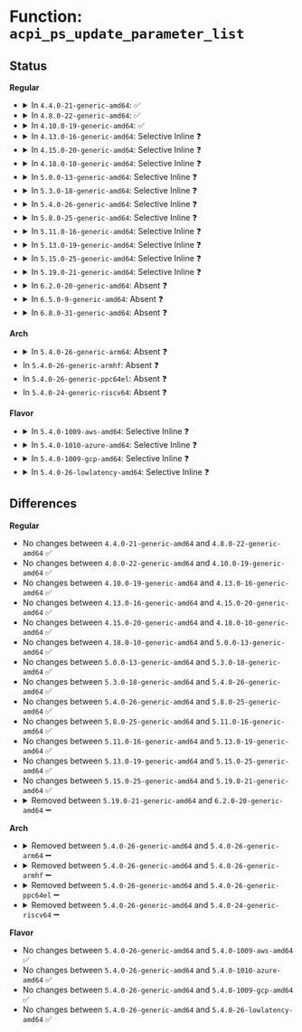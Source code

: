 # Function: <code>acpi_ps_update_parameter_list</code>

## Status
<b>Regular</b>
<ul>
<li>
<details>
<summary>In <code>4.4.0-21-generic-amd64</code>: ✅</summary>

```c
void acpi_ps_update_parameter_list(struct acpi_evaluate_info * info, u16 action)
```

```json
{
  "name": "acpi_ps_update_parameter_list",
  "collision_type": "Unique Static",
  "inline_type": "No",
  "funcs": [
    {
      "addr": 18446744071583704412,
      "name": "acpi_ps_update_parameter_list",
      "external": false,
      "loc": "drivers/acpi/acpica/psxface.c:268",
      "file": "drivers/acpi/acpica/psxface.c",
      "inline": "seen, unknown",
      "caller_inline": [],
      "caller_func": [
        "drivers/acpi/acpica/psxface.c:acpi_ps_execute_method",
        "drivers/acpi/acpica/psxface.c:acpi_ps_execute_method"
      ]
    }
  ],
  "symbols": [
    {
      "addr": 18446744071583704412,
      "name": "acpi_ps_update_parameter_list",
      "section": ".text",
      "bind": "STB_LOCAL",
      "size": 66
    }
  ]
}
```
</details>
</li>
<li>
<details>
<summary>In <code>4.8.0-22-generic-amd64</code>: ✅</summary>

```c
void acpi_ps_update_parameter_list(struct acpi_evaluate_info * info, u16 action)
```

```json
{
  "name": "acpi_ps_update_parameter_list",
  "collision_type": "Unique Static",
  "inline_type": "No",
  "funcs": [
    {
      "addr": 18446744071584028809,
      "name": "acpi_ps_update_parameter_list",
      "external": false,
      "loc": "drivers/acpi/acpica/psxface.c:268",
      "file": "drivers/acpi/acpica/psxface.c",
      "inline": "seen, unknown",
      "caller_inline": [],
      "caller_func": [
        "drivers/acpi/acpica/psxface.c:acpi_ps_execute_method",
        "drivers/acpi/acpica/psxface.c:acpi_ps_execute_method"
      ]
    }
  ],
  "symbols": [
    {
      "addr": 18446744071584028809,
      "name": "acpi_ps_update_parameter_list",
      "section": ".text",
      "bind": "STB_LOCAL",
      "size": 66
    }
  ]
}
```
</details>
</li>
<li>
<details>
<summary>In <code>4.10.0-19-generic-amd64</code>: ✅</summary>

```c
void acpi_ps_update_parameter_list(struct acpi_evaluate_info * info, u16 action)
```

```json
{
  "name": "acpi_ps_update_parameter_list",
  "collision_type": "Unique Static",
  "inline_type": "No",
  "funcs": [
    {
      "addr": 18446744071584170730,
      "name": "acpi_ps_update_parameter_list",
      "external": false,
      "loc": "drivers/acpi/acpica/psxface.c:352",
      "file": "drivers/acpi/acpica/psxface.c",
      "inline": "seen, unknown",
      "caller_inline": [],
      "caller_func": [
        "drivers/acpi/acpica/psxface.c:acpi_ps_execute_method",
        "drivers/acpi/acpica/psxface.c:acpi_ps_execute_method"
      ]
    }
  ],
  "symbols": [
    {
      "addr": 18446744071584170730,
      "name": "acpi_ps_update_parameter_list",
      "section": ".text",
      "bind": "STB_LOCAL",
      "size": 66
    }
  ]
}
```
</details>
</li>
<li>
<details>
<summary>In <code>4.13.0-16-generic-amd64</code>: Selective Inline ❓</summary>

```c
void acpi_ps_update_parameter_list(struct acpi_evaluate_info * info, u16 action)
```

```json
{
  "name": "acpi_ps_update_parameter_list",
  "collision_type": "Unique Static",
  "inline_type": "Selective",
  "funcs": [
    {
      "addr": 18446744071584238225,
      "name": "acpi_ps_update_parameter_list",
      "external": false,
      "loc": "drivers/acpi/acpica/psxface.c:352",
      "file": "drivers/acpi/acpica/psxface.c",
      "inline": "not declared, inlined",
      "caller_inline": [],
      "caller_func": [
        "drivers/acpi/acpica/psxface.c:acpi_ps_execute_method",
        "drivers/acpi/acpica/psxface.c:acpi_ps_execute_method"
      ]
    }
  ],
  "symbols": [
    {
      "addr": 18446744071584238225,
      "name": "acpi_ps_update_parameter_list",
      "section": ".text",
      "bind": "STB_LOCAL",
      "size": 67
    }
  ]
}
```
</details>
</li>
<li>
<details>
<summary>In <code>4.15.0-20-generic-amd64</code>: Selective Inline ❓</summary>

```c
void acpi_ps_update_parameter_list(struct acpi_evaluate_info * info, u16 action)
```

```json
{
  "name": "acpi_ps_update_parameter_list",
  "collision_type": "Unique Static",
  "inline_type": "Selective",
  "funcs": [
    {
      "addr": 18446744071584589760,
      "name": "acpi_ps_update_parameter_list",
      "external": false,
      "loc": "drivers/acpi/acpica/psxface.c:352",
      "file": "drivers/acpi/acpica/psxface.c",
      "inline": "not declared, inlined",
      "caller_inline": [],
      "caller_func": [
        "drivers/acpi/acpica/psxface.c:acpi_ps_execute_method",
        "drivers/acpi/acpica/psxface.c:acpi_ps_execute_method"
      ]
    }
  ],
  "symbols": [
    {
      "addr": 18446744071584589760,
      "name": "acpi_ps_update_parameter_list",
      "section": ".text",
      "bind": "STB_LOCAL",
      "size": 67
    }
  ]
}
```
</details>
</li>
<li>
<details>
<summary>In <code>4.18.0-10-generic-amd64</code>: Selective Inline ❓</summary>

```c
void acpi_ps_update_parameter_list(struct acpi_evaluate_info * info, u16 action)
```

```json
{
  "name": "acpi_ps_update_parameter_list",
  "collision_type": "Unique Static",
  "inline_type": "Selective",
  "funcs": [
    {
      "addr": 18446744071584815503,
      "name": "acpi_ps_update_parameter_list",
      "external": false,
      "loc": "drivers/acpi/acpica/psxface.c:318",
      "file": "drivers/acpi/acpica/psxface.c",
      "inline": "not declared, inlined",
      "caller_inline": [],
      "caller_func": [
        "drivers/acpi/acpica/psxface.c:acpi_ps_execute_method",
        "drivers/acpi/acpica/psxface.c:acpi_ps_execute_method"
      ]
    }
  ],
  "symbols": [
    {
      "addr": 18446744071584815503,
      "name": "acpi_ps_update_parameter_list",
      "section": ".text",
      "bind": "STB_LOCAL",
      "size": 67
    }
  ]
}
```
</details>
</li>
<li>
<details>
<summary>In <code>5.0.0-13-generic-amd64</code>: Selective Inline ❓</summary>

```c
void acpi_ps_update_parameter_list(struct acpi_evaluate_info * info, u16 action)
```

```json
{
  "name": "acpi_ps_update_parameter_list",
  "collision_type": "Unique Static",
  "inline_type": "Selective",
  "funcs": [
    {
      "addr": 18446744071584918223,
      "name": "acpi_ps_update_parameter_list",
      "external": false,
      "loc": "drivers/acpi/acpica/psxface.c:324",
      "file": "drivers/acpi/acpica/psxface.c",
      "inline": "not declared, inlined",
      "caller_inline": [],
      "caller_func": [
        "drivers/acpi/acpica/psxface.c:acpi_ps_execute_method",
        "drivers/acpi/acpica/psxface.c:acpi_ps_execute_method"
      ]
    }
  ],
  "symbols": [
    {
      "addr": 18446744071584918223,
      "name": "acpi_ps_update_parameter_list",
      "section": ".text",
      "bind": "STB_LOCAL",
      "size": 67
    }
  ]
}
```
</details>
</li>
<li>
<details>
<summary>In <code>5.3.0-18-generic-amd64</code>: Selective Inline ❓</summary>

```c
void acpi_ps_update_parameter_list(struct acpi_evaluate_info * info, u16 action)
```

```json
{
  "name": "acpi_ps_update_parameter_list",
  "collision_type": "Unique Static",
  "inline_type": "Selective",
  "funcs": [
    {
      "addr": 18446744071585120890,
      "name": "acpi_ps_update_parameter_list",
      "external": false,
      "loc": "drivers/acpi/acpica/psxface.c:324",
      "file": "drivers/acpi/acpica/psxface.c",
      "inline": "not declared, inlined",
      "caller_inline": [],
      "caller_func": [
        "drivers/acpi/acpica/psxface.c:acpi_ps_execute_method",
        "drivers/acpi/acpica/psxface.c:acpi_ps_execute_method"
      ]
    }
  ],
  "symbols": [
    {
      "addr": 18446744071585120890,
      "name": "acpi_ps_update_parameter_list",
      "section": ".text",
      "bind": "STB_LOCAL",
      "size": 67
    }
  ]
}
```
</details>
</li>
<li>
<details>
<summary>In <code>5.4.0-26-generic-amd64</code>: Selective Inline ❓</summary>

```c
void acpi_ps_update_parameter_list(struct acpi_evaluate_info * info, u16 action)
```

```json
{
  "name": "acpi_ps_update_parameter_list",
  "collision_type": "Unique Static",
  "inline_type": "Selective",
  "funcs": [
    {
      "addr": 18446744071585257252,
      "name": "acpi_ps_update_parameter_list",
      "external": false,
      "loc": "drivers/acpi/acpica/psxface.c:324",
      "file": "drivers/acpi/acpica/psxface.c",
      "inline": "not declared, inlined",
      "caller_inline": [],
      "caller_func": [
        "drivers/acpi/acpica/psxface.c:acpi_ps_execute_method",
        "drivers/acpi/acpica/psxface.c:acpi_ps_execute_method"
      ]
    }
  ],
  "symbols": [
    {
      "addr": 18446744071585257252,
      "name": "acpi_ps_update_parameter_list",
      "section": ".text",
      "bind": "STB_LOCAL",
      "size": 67
    }
  ]
}
```
</details>
</li>
<li>
<details>
<summary>In <code>5.8.0-25-generic-amd64</code>: Selective Inline ❓</summary>

```c
void acpi_ps_update_parameter_list(struct acpi_evaluate_info * info, u16 action)
```

```json
{
  "name": "acpi_ps_update_parameter_list",
  "collision_type": "Unique Static",
  "inline_type": "Selective",
  "funcs": [
    {
      "addr": 18446744071585963181,
      "name": "acpi_ps_update_parameter_list",
      "external": false,
      "loc": "drivers/acpi/acpica/psxface.c:324",
      "file": "drivers/acpi/acpica/psxface.c",
      "inline": "not declared, inlined",
      "caller_inline": [],
      "caller_func": [
        "drivers/acpi/acpica/psxface.c:acpi_ps_execute_method",
        "drivers/acpi/acpica/psxface.c:acpi_ps_execute_method"
      ]
    }
  ],
  "symbols": [
    {
      "addr": 18446744071585963181,
      "name": "acpi_ps_update_parameter_list",
      "section": ".text",
      "bind": "STB_LOCAL",
      "size": 67
    }
  ]
}
```
</details>
</li>
<li>
<details>
<summary>In <code>5.11.0-16-generic-amd64</code>: Selective Inline ❓</summary>

```c
void acpi_ps_update_parameter_list(struct acpi_evaluate_info * info, u16 action)
```

```json
{
  "name": "acpi_ps_update_parameter_list",
  "collision_type": "Unique Static",
  "inline_type": "Selective",
  "funcs": [
    {
      "addr": 18446744071586086099,
      "name": "acpi_ps_update_parameter_list",
      "external": false,
      "loc": "drivers/acpi/acpica/psxface.c:324",
      "file": "drivers/acpi/acpica/psxface.c",
      "inline": "not declared, inlined",
      "caller_inline": [],
      "caller_func": [
        "drivers/acpi/acpica/psxface.c:acpi_ps_execute_method",
        "drivers/acpi/acpica/psxface.c:acpi_ps_execute_method"
      ]
    }
  ],
  "symbols": [
    {
      "addr": 18446744071586086099,
      "name": "acpi_ps_update_parameter_list",
      "section": ".text",
      "bind": "STB_LOCAL",
      "size": 67
    }
  ]
}
```
</details>
</li>
<li>
<details>
<summary>In <code>5.13.0-19-generic-amd64</code>: Selective Inline ❓</summary>

```c
void acpi_ps_update_parameter_list(struct acpi_evaluate_info * info, u16 action)
```

```json
{
  "name": "acpi_ps_update_parameter_list",
  "collision_type": "Unique Static",
  "inline_type": "Selective",
  "funcs": [
    {
      "addr": 18446744071585962902,
      "name": "acpi_ps_update_parameter_list",
      "external": false,
      "loc": "drivers/acpi/acpica/psxface.c:324",
      "file": "drivers/acpi/acpica/psxface.c",
      "inline": "not declared, inlined",
      "caller_inline": [],
      "caller_func": [
        "drivers/acpi/acpica/psxface.c:acpi_ps_execute_method",
        "drivers/acpi/acpica/psxface.c:acpi_ps_execute_method"
      ]
    }
  ],
  "symbols": [
    {
      "addr": 18446744071585962902,
      "name": "acpi_ps_update_parameter_list",
      "section": ".text",
      "bind": "STB_LOCAL",
      "size": 67
    }
  ]
}
```
</details>
</li>
<li>
<details>
<summary>In <code>5.15.0-25-generic-amd64</code>: Selective Inline ❓</summary>

```c
void acpi_ps_update_parameter_list(struct acpi_evaluate_info * info, u16 action)
```

```json
{
  "name": "acpi_ps_update_parameter_list",
  "collision_type": "Unique Static",
  "inline_type": "Selective",
  "funcs": [
    {
      "addr": 18446744071586451256,
      "name": "acpi_ps_update_parameter_list",
      "external": false,
      "loc": "drivers/acpi/acpica/psxface.c:324",
      "file": "drivers/acpi/acpica/psxface.c",
      "inline": "not declared, inlined",
      "caller_inline": [],
      "caller_func": [
        "drivers/acpi/acpica/psxface.c:acpi_ps_execute_method",
        "drivers/acpi/acpica/psxface.c:acpi_ps_execute_method"
      ]
    }
  ],
  "symbols": [
    {
      "addr": 18446744071586451256,
      "name": "acpi_ps_update_parameter_list",
      "section": ".text",
      "bind": "STB_LOCAL",
      "size": 67
    }
  ]
}
```
</details>
</li>
<li>
<details>
<summary>In <code>5.19.0-21-generic-amd64</code>: Selective Inline ❓</summary>

```c
void acpi_ps_update_parameter_list(struct acpi_evaluate_info * info, u16 action)
```

```json
{
  "name": "acpi_ps_update_parameter_list",
  "collision_type": "Unique Static",
  "inline_type": "Selective",
  "funcs": [
    {
      "addr": 18446744071587703095,
      "name": "acpi_ps_update_parameter_list",
      "external": false,
      "loc": "drivers/acpi/acpica/psxface.c:324",
      "file": "drivers/acpi/acpica/psxface.c",
      "inline": "not declared, inlined",
      "caller_inline": [],
      "caller_func": [
        "drivers/acpi/acpica/psxface.c:acpi_ps_execute_method",
        "drivers/acpi/acpica/psxface.c:acpi_ps_execute_method",
        "drivers/acpi/acpica/psxface.c:acpi_ps_execute_method",
        "drivers/acpi/acpica/psxface.c:acpi_ps_execute_method"
      ]
    }
  ],
  "symbols": [
    {
      "addr": 18446744071587703095,
      "name": "acpi_ps_update_parameter_list",
      "section": ".text",
      "bind": "STB_LOCAL",
      "size": 91
    }
  ]
}
```
</details>
</li>
<li>
<details>
<summary>In <code>6.2.0-20-generic-amd64</code>: Absent ❓</summary>

```json
{
  "name": "acpi_ps_update_parameter_list",
  "collision_type": "Unique Static",
  "inline_type": "Full",
  "funcs": [
    {
      "addr": 18446744071589017987,
      "name": "acpi_ps_update_parameter_list",
      "external": false,
      "loc": "drivers/acpi/acpica/psxface.c:324",
      "file": "drivers/acpi/acpica/psxface.c",
      "inline": "not declared, inlined",
      "caller_inline": [
        "drivers/acpi/acpica/psxface.c:acpi_ps_execute_method",
        "drivers/acpi/acpica/psxface.c:acpi_ps_execute_method",
        "drivers/acpi/acpica/psxface.c:acpi_ps_execute_method",
        "drivers/acpi/acpica/psxface.c:acpi_ps_execute_method"
      ],
      "caller_func": []
    }
  ],
  "symbols": []
}
```
</details>
</li>
<li>
<details>
<summary>In <code>6.5.0-9-generic-amd64</code>: Absent ❓</summary>

```json
{
  "name": "acpi_ps_update_parameter_list",
  "collision_type": "Unique Static",
  "inline_type": "Full",
  "funcs": [
    {
      "addr": 18446744071589308547,
      "name": "acpi_ps_update_parameter_list",
      "external": false,
      "loc": "drivers/acpi/acpica/psxface.c:324",
      "file": "drivers/acpi/acpica/psxface.c",
      "inline": "not declared, inlined",
      "caller_inline": [
        "drivers/acpi/acpica/psxface.c:acpi_ps_execute_method",
        "drivers/acpi/acpica/psxface.c:acpi_ps_execute_method",
        "drivers/acpi/acpica/psxface.c:acpi_ps_execute_method",
        "drivers/acpi/acpica/psxface.c:acpi_ps_execute_method"
      ],
      "caller_func": []
    }
  ],
  "symbols": []
}
```
</details>
</li>
<li>
<details>
<summary>In <code>6.8.0-31-generic-amd64</code>: Absent ❓</summary>

```json
{
  "name": "acpi_ps_update_parameter_list",
  "collision_type": "Unique Static",
  "inline_type": "Full",
  "funcs": [
    {
      "addr": 18446744071589615315,
      "name": "acpi_ps_update_parameter_list",
      "external": false,
      "loc": "drivers/acpi/acpica/psxface.c:324",
      "file": "drivers/acpi/acpica/psxface.c",
      "inline": "not declared, inlined",
      "caller_inline": [
        "drivers/acpi/acpica/psxface.c:acpi_ps_execute_method",
        "drivers/acpi/acpica/psxface.c:acpi_ps_execute_method",
        "drivers/acpi/acpica/psxface.c:acpi_ps_execute_method",
        "drivers/acpi/acpica/psxface.c:acpi_ps_execute_method"
      ],
      "caller_func": []
    }
  ],
  "symbols": []
}
```
</details>
</li>
</ul>
<b>Arch</b>
<ul>
<li>
<details>
<summary>In <code>5.4.0-26-generic-arm64</code>: Absent ❓</summary>

```json
{
  "name": "acpi_ps_update_parameter_list",
  "collision_type": "Unique Static",
  "inline_type": "Selective",
  "funcs": [
    {
      "addr": 18446603336497577912,
      "name": "acpi_ps_update_parameter_list",
      "external": false,
      "loc": "drivers/acpi/acpica/psxface.c:324",
      "file": "drivers/acpi/acpica/psxface.c",
      "inline": "not declared, inlined",
      "caller_inline": [],
      "caller_func": [
        "drivers/acpi/acpica/psxface.c:acpi_ps_execute_method",
        "drivers/acpi/acpica/psxface.c:acpi_ps_execute_method"
      ]
    }
  ],
  "symbols": [
    {
      "addr": 18446603336497577912,
      "name": "acpi_ps_update_parameter_list.isra.0",
      "section": ".text",
      "bind": "STB_LOCAL",
      "size": 92
    }
  ]
}
```
</details>
</li>
<li>
In <code>5.4.0-26-generic-armhf</code>: Absent ❓
</li>
<li>
In <code>5.4.0-26-generic-ppc64el</code>: Absent ❓
</li>
<li>
In <code>5.4.0-24-generic-riscv64</code>: Absent ❓
</li>
</ul>
<b>Flavor</b>
<ul>
<li>
<details>
<summary>In <code>5.4.0-1009-aws-amd64</code>: Selective Inline ❓</summary>

```c
void acpi_ps_update_parameter_list(struct acpi_evaluate_info * info, u16 action)
```

```json
{
  "name": "acpi_ps_update_parameter_list",
  "collision_type": "Unique Static",
  "inline_type": "Selective",
  "funcs": [
    {
      "addr": 18446744071585108791,
      "name": "acpi_ps_update_parameter_list",
      "external": false,
      "loc": "drivers/acpi/acpica/psxface.c:324",
      "file": "drivers/acpi/acpica/psxface.c",
      "inline": "not declared, inlined",
      "caller_inline": [],
      "caller_func": [
        "drivers/acpi/acpica/psxface.c:acpi_ps_execute_method",
        "drivers/acpi/acpica/psxface.c:acpi_ps_execute_method"
      ]
    }
  ],
  "symbols": [
    {
      "addr": 18446744071585108791,
      "name": "acpi_ps_update_parameter_list",
      "section": ".text",
      "bind": "STB_LOCAL",
      "size": 67
    }
  ]
}
```
</details>
</li>
<li>
<details>
<summary>In <code>5.4.0-1010-azure-amd64</code>: Selective Inline ❓</summary>

```c
void acpi_ps_update_parameter_list(struct acpi_evaluate_info * info, u16 action)
```

```json
{
  "name": "acpi_ps_update_parameter_list",
  "collision_type": "Unique Static",
  "inline_type": "Selective",
  "funcs": [
    {
      "addr": 18446744071585024113,
      "name": "acpi_ps_update_parameter_list",
      "external": false,
      "loc": "drivers/acpi/acpica/psxface.c:324",
      "file": "drivers/acpi/acpica/psxface.c",
      "inline": "not declared, inlined",
      "caller_inline": [],
      "caller_func": [
        "drivers/acpi/acpica/psxface.c:acpi_ps_execute_method",
        "drivers/acpi/acpica/psxface.c:acpi_ps_execute_method"
      ]
    }
  ],
  "symbols": [
    {
      "addr": 18446744071585024113,
      "name": "acpi_ps_update_parameter_list",
      "section": ".text",
      "bind": "STB_LOCAL",
      "size": 67
    }
  ]
}
```
</details>
</li>
<li>
<details>
<summary>In <code>5.4.0-1009-gcp-amd64</code>: Selective Inline ❓</summary>

```c
void acpi_ps_update_parameter_list(struct acpi_evaluate_info * info, u16 action)
```

```json
{
  "name": "acpi_ps_update_parameter_list",
  "collision_type": "Unique Static",
  "inline_type": "Selective",
  "funcs": [
    {
      "addr": 18446744071585208836,
      "name": "acpi_ps_update_parameter_list",
      "external": false,
      "loc": "drivers/acpi/acpica/psxface.c:324",
      "file": "drivers/acpi/acpica/psxface.c",
      "inline": "not declared, inlined",
      "caller_inline": [],
      "caller_func": [
        "drivers/acpi/acpica/psxface.c:acpi_ps_execute_method",
        "drivers/acpi/acpica/psxface.c:acpi_ps_execute_method"
      ]
    }
  ],
  "symbols": [
    {
      "addr": 18446744071585208836,
      "name": "acpi_ps_update_parameter_list",
      "section": ".text",
      "bind": "STB_LOCAL",
      "size": 67
    }
  ]
}
```
</details>
</li>
<li>
<details>
<summary>In <code>5.4.0-26-lowlatency-amd64</code>: Selective Inline ❓</summary>

```c
void acpi_ps_update_parameter_list(struct acpi_evaluate_info * info, u16 action)
```

```json
{
  "name": "acpi_ps_update_parameter_list",
  "collision_type": "Unique Static",
  "inline_type": "Selective",
  "funcs": [
    {
      "addr": 18446744071585314996,
      "name": "acpi_ps_update_parameter_list",
      "external": false,
      "loc": "drivers/acpi/acpica/psxface.c:324",
      "file": "drivers/acpi/acpica/psxface.c",
      "inline": "not declared, inlined",
      "caller_inline": [],
      "caller_func": [
        "drivers/acpi/acpica/psxface.c:acpi_ps_execute_method",
        "drivers/acpi/acpica/psxface.c:acpi_ps_execute_method"
      ]
    }
  ],
  "symbols": [
    {
      "addr": 18446744071585314996,
      "name": "acpi_ps_update_parameter_list",
      "section": ".text",
      "bind": "STB_LOCAL",
      "size": 67
    }
  ]
}
```
</details>
</li>
</ul>

## Differences
<b>Regular</b>
<ul>
<li>
No changes between <code>4.4.0-21-generic-amd64</code> and <code>4.8.0-22-generic-amd64</code> ✅
</li>
<li>
No changes between <code>4.8.0-22-generic-amd64</code> and <code>4.10.0-19-generic-amd64</code> ✅
</li>
<li>
No changes between <code>4.10.0-19-generic-amd64</code> and <code>4.13.0-16-generic-amd64</code> ✅
</li>
<li>
No changes between <code>4.13.0-16-generic-amd64</code> and <code>4.15.0-20-generic-amd64</code> ✅
</li>
<li>
No changes between <code>4.15.0-20-generic-amd64</code> and <code>4.18.0-10-generic-amd64</code> ✅
</li>
<li>
No changes between <code>4.18.0-10-generic-amd64</code> and <code>5.0.0-13-generic-amd64</code> ✅
</li>
<li>
No changes between <code>5.0.0-13-generic-amd64</code> and <code>5.3.0-18-generic-amd64</code> ✅
</li>
<li>
No changes between <code>5.3.0-18-generic-amd64</code> and <code>5.4.0-26-generic-amd64</code> ✅
</li>
<li>
No changes between <code>5.4.0-26-generic-amd64</code> and <code>5.8.0-25-generic-amd64</code> ✅
</li>
<li>
No changes between <code>5.8.0-25-generic-amd64</code> and <code>5.11.0-16-generic-amd64</code> ✅
</li>
<li>
No changes between <code>5.11.0-16-generic-amd64</code> and <code>5.13.0-19-generic-amd64</code> ✅
</li>
<li>
No changes between <code>5.13.0-19-generic-amd64</code> and <code>5.15.0-25-generic-amd64</code> ✅
</li>
<li>
No changes between <code>5.15.0-25-generic-amd64</code> and <code>5.19.0-21-generic-amd64</code> ✅
</li>
<li>
<details>
<summary>Removed between <code>5.19.0-21-generic-amd64</code> and <code>6.2.0-20-generic-amd64</code> ➖</summary>

```c
void acpi_ps_update_parameter_list(struct acpi_evaluate_info * info, u16 action)
```
</details>
</li>
</ul>
<b>Arch</b>
<ul>
<li>
<details>
<summary>Removed between <code>5.4.0-26-generic-amd64</code> and <code>5.4.0-26-generic-arm64</code> ➖</summary>

```c
void acpi_ps_update_parameter_list(struct acpi_evaluate_info * info, u16 action)
```
</details>
</li>
<li>
<details>
<summary>Removed between <code>5.4.0-26-generic-amd64</code> and <code>5.4.0-26-generic-armhf</code> ➖</summary>

```c
void acpi_ps_update_parameter_list(struct acpi_evaluate_info * info, u16 action)
```
</details>
</li>
<li>
<details>
<summary>Removed between <code>5.4.0-26-generic-amd64</code> and <code>5.4.0-26-generic-ppc64el</code> ➖</summary>

```c
void acpi_ps_update_parameter_list(struct acpi_evaluate_info * info, u16 action)
```
</details>
</li>
<li>
<details>
<summary>Removed between <code>5.4.0-26-generic-amd64</code> and <code>5.4.0-24-generic-riscv64</code> ➖</summary>

```c
void acpi_ps_update_parameter_list(struct acpi_evaluate_info * info, u16 action)
```
</details>
</li>
</ul>
<b>Flavor</b>
<ul>
<li>
No changes between <code>5.4.0-26-generic-amd64</code> and <code>5.4.0-1009-aws-amd64</code> ✅
</li>
<li>
No changes between <code>5.4.0-26-generic-amd64</code> and <code>5.4.0-1010-azure-amd64</code> ✅
</li>
<li>
No changes between <code>5.4.0-26-generic-amd64</code> and <code>5.4.0-1009-gcp-amd64</code> ✅
</li>
<li>
No changes between <code>5.4.0-26-generic-amd64</code> and <code>5.4.0-26-lowlatency-amd64</code> ✅
</li>
</ul>
